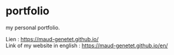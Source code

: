 # portfolio
my personal portfolio.

Lien : https://maud-genetet.github.io/
<br>
Link of my website in english : https://maud-genetet.github.io/en/
